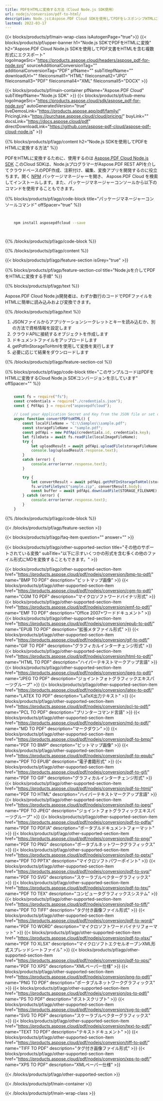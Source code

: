 ```yaml
---
title: PDFをHTMLに変換する方法（Cloud Node.js SDK使用）
url: nodejs/conversion/pdf-to-html/
description: Node.jsとAspose.PDF Cloud SDKを使用してPDFをレスポンシブHTMLに変換。オンライン文書表示に最適です。
lastmod: 2022-03-17
---
```


{{< blocks/products/pf/main-wrap-class isAutogenPage="true">}}
{{< blocks/products/pf/upper-banner h1="Node.js SDKでPDFをHTMLに変換" h2="Aspose.PDF Cloud Node.js SDKを使用してPDF文書をHTMLを含む複数形式にエクスポート" logoImageSrc="https://products.aspose.cloud/headers/aspose_pdf-for-node.svg" sourceAdditionalConversionTag="" additionalConversionTag="PDF" pfName="" subTitlepfName="" downloadUrl="" fileiconsmall1="HTML" fileiconsmall2="JPG" fileiconsmall3="PDF" fileiconsmall4="XML" fileiconsmall5="DOCX" >}}

{{< blocks/products/pf/main-container pfName="Aspose.PDF Cloud" subTitlepfName="Node.js SDK" >}}
{{< blocks/products/pf/sub-menu logoImageSrc="https://products.aspose.cloud/sdk/aspose_pdf-for-node.svg"
autoGeneratedVersion="true"
liveDemosLink="https://products.aspose.app/pdf/family/" PricingLink="https://purchase.aspose.cloud/cloud/pricing/" buyLink="" docsLink="https://docs.aspose.cloud/pdf"  directDownloadLink="https://github.com/aspose-pdf-cloud/aspose-pdf-cloud-node.js" >}}

{{% blocks/products/pf/agp/content h2="Node.js SDKを使用してPDFをHTMLに変換する方法" %}}

PDFをHTMLに変換するために、使用するのは
[Aspose.PDF Cloud Node.js SDK](https://products.aspose.cloud/pdf/nodejs/)
このCloud SDKは、Node.jsプログラマーがAspose.PDF REST APIを介してクラウドベースのPDF作成、注釈付け、編集、変換アプリを開発するのに役立ちます。開く
[NPM](https://www.npmjs.com/package/asposepdfcloud)
パッケージマネージャーを開き、
Aspose.PDF Cloud
を検索してインストールします。また、パッケージマネージャーコンソールから以下のコマンドを使用することもできます。

{{% blocks/products/pf/agp/code-block title="パッケージマネージャーコンソールコマンド" offSpacer="true" %}}

```bash

     
    npm install asposepdfcloud --save
     
     

```

{{% /blocks/products/pf/agp/code-block %}}

{{% /blocks/products/pf/agp/content %}}

{{< blocks/products/pf/agp/feature-section isGrey="true" >}}

{{% blocks/products/pf/agp/feature-section-col title="Node.jsを介してPDFをHTMLに変換する手順" %}}

{{% blocks/products/pf/agp/text %}}

Aspose.PDF Cloud Node.js開発者は、わずか数行のコードでPDFファイルをHTMLに簡単に読み込みおよび変換できます。

{{% /blocks/products/pf/agp/text %}}

1. JSONファイルからアプリケーションシークレットとキーを読み込むか、別の方法で資格情報を設定します
1. クラウドAPIに接続するオブジェクトを作成します
1. ドキュメントファイルをアップロードします
1. getPdfInStorageToHtmlを使用して変換を実行します
1. 必要に応じて結果をダウンロードします

{{% /blocks/products/pf/agp/feature-section-col %}}


{{% blocks/products/pf/agp/code-block title="このサンプルコードはPDFをHTMLに変換するCloud Node.js SDKコンバージョンを示しています" offSpacer="" %}}

```js

    const fs = require("fs");
    const credentials = require("./credentials.json");
    const { PdfApi } = require("asposepdfcloud");

    // Load your Application Secret and Key from the JSON file or set credentials in another way
    async function convertPDFtoHTML() {
        const localFileName = "C:\\Samples\\sample.pdf";
        const storageFileName = "sample.pdf";
        const pdfApi = new PdfApi(credentials.id, credentials.key);
        let fileData = await fs.readFile(localImageFileName);
        try {
            let uploadResult = await pdfApi.uploadFile(storageFileName, fileData);
            console.log(uploadResult.response.text);
        }
        catch (error) {
            console.error(error.response.text);
        }

        try {
            let convertResult = await pdfApi.getPdfInStorageToHtml(storageFileName);
            fs.writeFileSync("sample.zip", convertResult.body);
            const buffer = await pdfApi.downloadFile(STORAGE_FILENAME);
        } catch (error) {
            console.error(error.response.text);
        }
    }
```

{{% /blocks/products/pf/agp/code-block %}}

{{< /blocks/products/pf/agp/feature-section >}}

{{< blocks/products/pf/agp/faq-item question="" answer="" >}}

{{< blocks/products/pf/agp/other-supported-section title="その他のサポートされている変換" subTitle="以下に示すいくつかの形式を含む多くの他のファイル形式にMDを変換することもできます。" >}}

{{< blocks/products/pf/agp/other-supported-section-item href="https://products.aspose.cloud/pdf/nodejs/conversion/bmp-to-pdf/" name="BMP TO PDF" description="ビットマップ画像" >}}
{{< blocks/products/pf/agp/other-supported-section-item href="https://products.aspose.cloud/pdf/nodejs/conversion/cgm-to-pdf/" name="CGM TO PDF" description="マイクロソフトワードバイナリ形式" >}}
{{< blocks/products/pf/agp/other-supported-section-item href="https://products.aspose.cloud/pdf/nodejs/conversion/emf-to-pdf/" name="EMF TO PDF" description="Office 2007+ワードドキュメント" >}}
{{< blocks/products/pf/agp/other-supported-section-item href="https://products.aspose.cloud/pdf/nodejs/conversion/epub-to-pdf/" name="EPUB TO PDF" description="拡張メタファイル形式" >}}
{{< blocks/products/pf/agp/other-supported-section-item href="https://products.aspose.cloud/pdf/nodejs/conversion/gif-to-pdf/" name="GIF TO PDF" description="グラフィカルインターチェンジ形式" >}}
{{< blocks/products/pf/agp/other-supported-section-item href="https://products.aspose.cloud/pdf/nodejs/conversion/html-to-pdf/" name="HTML TO PDF" description="ハイパーテキストマークアップ言語" >}}
{{< blocks/products/pf/agp/other-supported-section-item href="https://products.aspose.cloud/pdf/nodejs/conversion/jpeg-to-pdf/" name="JPEG TO PDF" description="ジョイントフォトグラフィックエキスパーツグループ" >}}
{{< blocks/products/pf/agp/other-supported-section-item href="https://products.aspose.cloud/pdf/nodejs/conversion/latex-to-pdf/" name="LATEX TO PDF" description="LaTeX出力テキスト" >}}
{{< blocks/products/pf/agp/other-supported-section-item href="https://products.aspose.cloud/pdf/nodejs/conversion/pcl-to-pdf/" name="PCL TO PDF" description="プリンターコマンド言語" >}}
{{< blocks/products/pf/agp/other-supported-section-item href="https://products.aspose.cloud/pdf/nodejs/conversion/md-to-pdf/" name="MD TO PDF" description="マークダウン" >}}
{{< blocks/products/pf/agp/other-supported-section-item href="https://products.aspose.cloud/pdf/nodejs/conversion/pdf-to-bmp/" name="PDF TO BMP" description="ビットマップ画像" >}}
{{< blocks/products/pf/agp/other-supported-section-item href="https://products.aspose.cloud/pdf/nodejs/conversion/pdf-to-epub/" name="PDF TO EPUB" description="電子書籍形式" >}}
{{< blocks/products/pf/agp/other-supported-section-item href="https://products.aspose.cloud/pdf/nodejs/conversion/pdf-to-gif/" name="PDF TO GIF" description="グラフィカルインターチェンジ形式" >}}
{{< blocks/products/pf/agp/other-supported-section-item href="https://products.aspose.cloud/pdf/nodejs/conversion/pdf-to-html/" name="PDF TO HTML" description="ハイパーテキストマークアップ言語" >}}
{{< blocks/products/pf/agp/other-supported-section-item href="https://products.aspose.cloud/pdf/nodejs/conversion/pdf-to-jpeg/" name="PDF TO JPEG" description="ジョイントフォトグラフィックエキスパーツグループ" >}}
{{< blocks/products/pf/agp/other-supported-section-item href="https://products.aspose.cloud/pdf/nodejs/conversion/pdf-to-pdfa/" name="PDF TO PDF/A" description="ポータブルドキュメントフォーマット" >}}
{{< blocks/products/pf/agp/other-supported-section-item href="https://products.aspose.cloud/pdf/nodejs/conversion/pdf-to-png/" name="PDF TO PNG" description="ポータブルネットワークグラフィックス" >}}
{{< blocks/products/pf/agp/other-supported-section-item href="https://products.aspose.cloud/pdf/nodejs/conversion/pdf-to-pptx/" name="PDF TO PPTX" description="マイクロソフトパワーポイント" >}}
{{< blocks/products/pf/agp/other-supported-section-item href="https://products.aspose.cloud/pdf/nodejs/conversion/pdf-to-svg/" name="PDF TO SVG" description="スケーラブルベクターグラフィックス" >}}
{{< blocks/products/pf/agp/other-supported-section-item href="https://products.aspose.cloud/pdf/nodejs/conversion/pdf-to-tex/" name="PDF TO TEX" description="コンピュータグラフィックスシステム" >}}
{{< blocks/products/pf/agp/other-supported-section-item href="https://products.aspose.cloud/pdf/nodejs/conversion/pdf-to-tiff/" name="PDF TO TIFF" description="タグ付き画像ファイル形式" >}}
{{< blocks/products/pf/agp/other-supported-section-item href="https://products.aspose.cloud/pdf/nodejs/conversion/pdf-to-word/" name="PDF TO WORD" description="マイクロソフトワードバイナリフォーマット" >}}
{{< blocks/products/pf/agp/other-supported-section-item href="https://products.aspose.cloud/pdf/nodejs/conversion/pdf-to-xlsx/" name="PDF TO XLSX" description="マイクロソフトエクセルオープンXML形式スプレッドシートファイル" >}}
{{< blocks/products/pf/agp/other-supported-section-item href="https://products.aspose.cloud/pdf/nodejs/conversion/pdf-to-xps/" name="PDF TO XPS" description="XMLペーパー仕様" >}}
{{< blocks/products/pf/agp/other-supported-section-item href="https://products.aspose.cloud/pdf/nodejs/conversion/png-to-pdf/" name="PNG TO PDF" description="ポータブルネットワークグラフィックス" >}}
{{< blocks/products/pf/agp/other-supported-section-item href="https://products.aspose.cloud/pdf/nodejs/conversion/ps-to-pdf/" name="PS TO PDF" description="ポストスクリプト" >}}
{{< blocks/products/pf/agp/other-supported-section-item href="https://products.aspose.cloud/pdf/nodejs/conversion/svg-to-pdf/" name="SVG TO PDF" description="スケーラブルベクターグラフィックス" >}}
{{< blocks/products/pf/agp/other-supported-section-item href="https://products.aspose.cloud/pdf/nodejs/conversion/text-to-pdf/" name="TEXT TO PDF" description="テキストドキュメント" >}}
{{< blocks/products/pf/agp/other-supported-section-item href="https://products.aspose.cloud/pdf/nodejs/conversion/tiff-to-pdf/" name="TIFF TO PDF" description="タグ付き画像ファイル形式" >}}
{{< blocks/products/pf/agp/other-supported-section-item href="https://products.aspose.cloud/pdf/nodejs/conversion/xps-to-pdf/" name="XPS TO PDF" description="XMLペーパー仕様" >}}

{{< /blocks/products/pf/agp/other-supported-section >}}

{{< /blocks/products/pf/main-container >}}

{{< /blocks/products/pf/main-wrap-class >}}


